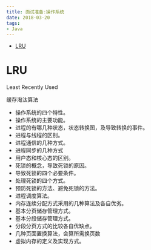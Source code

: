 ```yaml
---
title: 面试准备:操作系统
date: 2018-03-20
tags:
- Java
---
```

<!-- TOC -->

- [LRU](#lru)

<!-- /TOC -->

# LRU

Least Recently Used

缓存淘汰算法





* 操作系统的四个特性。
* 操作系统的主要功能。
* 进程的有哪几种状态，状态转换图，及导致转换的事件。
* 进程与线程的区别。
* 进程通信的几种方式。
* 进程同步的几种方式
* 用户态和核心态的区别。
* 死锁的概念，导致死锁的原因。
* 导致死锁的四个必要条件。
* 处理死锁的四个方式。
* 预防死锁的方法、避免死锁的方法。
* 进程调度算法。
* 内存连续分配方式采用的几种算法及各自优劣。
* 基本分页储存管理方式。
* 基本分段储存管理方式。
* 分段分页方式的比较各自优缺点。
* 几种页面置换算法，会算所需换页数
* 虚拟内存的定义及实现方式。

